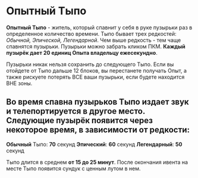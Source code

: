 Опытный Тыпо 
=====

__Опытный Тыпо__ - житель, который спавнит у себя в руке пузырьки раз в определенное количество времени. Тыпо бывает трех редкостей: _Обычной, Эпической, Легендарной_. Чем выше редкость - тем чаще спавнятся пузырьки. Пузырьки можно забрать кликом ПКМ. __Каждый пузырёк дает 20 единиц Опыта владельцу ежесекундно__.

Пузырьки никак нельзя сохранить до следующего Тыпо. Если вы отойдете от Тыпо дальше 12 блоков, вы перестанете получать Опыт, а также рискуете потерять ВСЕ ваши пузырьки, если будете находится ВНЕ зоны.


Во время спавна пузырьков Тыпо издает звук и телепортируется в другое место. Следующие пузырёк появится через некоторое время, в зависимости от редкости:
---

__Обычный__ Тыпо: __70__ секунд
__Эпический__: __60__ секунд
__Легендарный__: __50__ секунд

Тыпо длится в среднем __от 15 до 25 минут__. После окончания ивента на месте Тыпо появится сундук с ценным лутом в нем.

